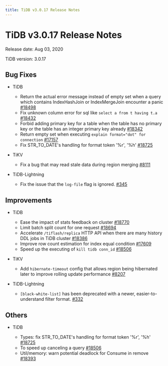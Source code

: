 ```yaml
---
title: TiDB v3.0.17 Release Notes
---
```


# TiDB v3.0.17 Release Notes

Release date: Aug 03, 2020

TiDB version: 3.0.17

## Bug Fixes

+ TiDB

    - Return the actual error message instead of empty set when a query which contains IndexHashJoin or IndexMergeJoin encounter a panic [#18498](https://github.com/pingcap/tidb/pull/18498)
    - Fix unknown column error for sql like `select a from t having t.a` [#18432](https://github.com/pingcap/tidb/pull/18432)
    - Forbid adding primary key for a table when the table has no primary key or the table has an integer primary key already [#18342](https://github.com/pingcap/tidb/pull/18342)
    - Return empty set when executing `explain format="dot" for connection` [#17157](https://github.com/pingcap/tidb/pull/17157)
    - Fix STR_TO_DATE's handling for format token '%r', '%h' [#18725](https://github.com/pingcap/tidb/pull/18725)

+ TiKV

    - Fix a bug that may read stale data during region merging [#8111](https://github.com/tikv/tikv/pull/8111)

+ TiDB-Lightning

    - Fix the issue that the `log-file` flag is ignored. [#345](https://github.com/pingcap/tidb-lightning/pull/345)

## Improvements

+ TiDB

    - Ease the impact of stats feedback on cluster [#18770](https://github.com/pingcap/tidb/pull/18770)
    - Limit batch split count for one request [#18694](https://github.com/pingcap/tidb/pull/18694)
    - Accelerate `/tiflash/replica` HTTP API when there are many history DDL jobs in TiDB cluster [#18386](https://github.com/pingcap/tidb/pull/18386)
    - Improve row count estimation for index equal condition [#17609](https://github.com/pingcap/tidb/pull/17609)
    - Speed up the executing of `kill tidb conn_id` [#18506](https://github.com/pingcap/tidb/pull/18506)

+ TiKV

    - Add `hibernate-timeout` config that allows region being hibernated later to improve rolling update performance [#8207](https://github.com/tikv/tikv/pull/8207)

+ TiDB-Lightning

    - `[black-white-list]` has been deprecated with a newer, easier-to-understand filter format. [#332](https://github.com/pingcap/tidb-lightning/pull/332)

## Others

+ TiDB

    - Types: fix STR_TO_DATE's handling for format token '%r', '%h' [#18725](https://github.com/pingcap/tidb/pull/18725)
    - To speed up canceling a query [#18506](https://github.com/pingcap/tidb/pull/18506)
    - Util/memory: warn potential deadlock for Consume in remove [#18393](https://github.com/pingcap/tidb/pull/18393)
